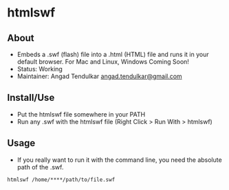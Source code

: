 # htmlswf

## About
* Embeds a .swf (flash) file into a .html (HTML) file and runs it in your default browser. For Mac and Linux, Windows Coming Soon!
* Status: Working
* Maintainer: Angad Tendulkar <angad.tendulkar@gmail.com>

## Install/Use
* Put the htmlswf file somewhere in your PATH
* Run any .swf with the htmlswf file (Right Click > Run With > htmlswf)

## Usage
* If you really want to run it with the command line, you need the absolute path of the .swf.
```
htmlswf /home/****/path/to/file.swf
```
